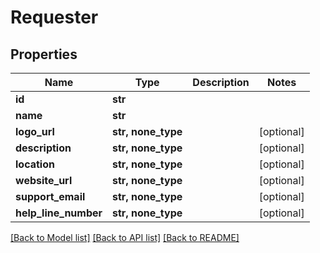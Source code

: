 # Requester


## Properties
Name | Type | Description | Notes
------------ | ------------- | ------------- | -------------
**id** | **str** |  | 
**name** | **str** |  | 
**logo_url** | **str, none_type** |  | [optional] 
**description** | **str, none_type** |  | [optional] 
**location** | **str, none_type** |  | [optional] 
**website_url** | **str, none_type** |  | [optional] 
**support_email** | **str, none_type** |  | [optional] 
**help_line_number** | **str, none_type** |  | [optional] 

[[Back to Model list]](../README.md#documentation-for-models) [[Back to API list]](../README.md#documentation-for-api-endpoints) [[Back to README]](../README.md)


